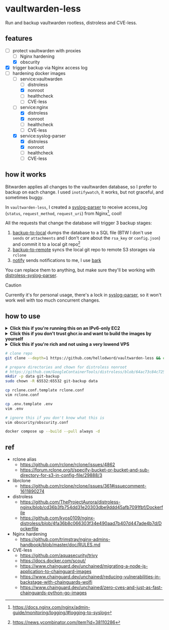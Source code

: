 # vaultwarden-less

Run and backup vaultwarden rootless, distroless and CVE-less.

## features

- [ ] protect vaultwarden with proxies
  - [ ] Nginx hardening
  - [x] obscurity
- [x] trigger backup via Nginx access log
- [ ] hardening docker images
  - [ ] service:vaultwarden
    - [ ] distroless
    - [x] nonroot
    - [ ] healthcheck
    - [ ] CVE-less
  - [ ] service:nginx
    - [x] distroless
    - [x] nonroot
    - [ ] healthcheck
    - [ ] CVE-less
  - [x] service:syslog-parser
    - [x] distroless
    - [x] nonroot
    - [ ] healthcheck
    - [ ] CVE-less

## how it works

Bitwarden applies all changes to the vaultwarden database, so I prefer to backup on each change. I used `inotifywatch`, it works, but not graceful, and sometimes buggy.

In `vaultwarden-less`, I created a [syslog-parser](./cmd/syslog-parser/main.go) to receive access_log (`status`, `request_method`, `request_uri`) from Nginx[^1], cool!

All the requests that change the database will trigger 3 backup stages:

1. [backup-to-local](./scripts/backup-to-local) dumps the database to a SQL file (BTW I don't use `sends` or `attachments` and I don't care about the `rsa_key` or `config.json`) and commit it to a local git repo[^2]
2. [backup-to-remote](./scripts/backup-to-remote) syncs the local git repo to remote S3 storages via `rclone`
3. [notify](./scripts/notify) sends notifications to me, I use [bark](https://github.com/Finb/bark)

You can replace them to anything, but make sure they'll be working with [distroless-syslog-parser](./docker/distroless-syslog-parser.Dockerfile).

> [!CAUTION]
> Currently it's for personal usage, there's a lock in [syslog-parser](./cmd/syslog-parser/main.go), so it won't work well with too much concurrent changes.

## how to use

<details>
<summary><b>
Click this if you're running this on an IPv6-only EC2
</b></summary>

```sh
# enable IPv6 support of docker
# https://docs.docker.com/config/daemon/ipv6/
sudo vim /etc/docker/daemon.json
# {
#   "ipv6": true,
#   "fixed-cidr-v6": "2001:db8:1::/64",
#   "experimental": true,
#   "ip6tables": true
# }
sudo systemctl restart docker

# enable GitHub/ghcr.io IPv6 proxy (shame on you GitHub!)
# https://danwin1210.de/github-ipv6-proxy.php
vim /etc/hosts
# 2a01:4f8:c010:d56::2 github.com
# 2a01:4f8:c010:d56::3 api.github.com
# 2a01:4f8:c010:d56::4 codeload.github.com
# 2a01:4f8:c010:d56::5 objects.githubusercontent.com
# 2a01:4f8:c010:d56::6 ghcr.io
# 2a01:4f8:c010:d56::7 pkg.github.com npm.pkg.github.com maven.pkg.github.com nuget.pkg.github.com rubygems.pkg.github.com
```

Edit the `docker-compose.yml`

```diff
+ networks:
+   wan:
+     enable_ipv6: true
+     driver: bridge
+     ipam:
+       config:
+         - subnet: 192.168.234.0/24
+         - subnet: fd5f:c26e:7746:f664::/64


   vaultwarden:
+     networks:
+       - wan
+     sysctls:
+       - net.ipv6.conf.all.disable_ipv6=1
     hostname: vaultwarden
     logging:
       driver: "local"


   nginx:
+     networks:
+       - wan
+     sysctls:
+       - net.ipv6.conf.all.disable_ipv6=1
     logging:
       driver: "local"
       options:

   syslog-parser:
+     networks:
+       - wan
+     sysctls:
+       - net.ipv6.conf.all.disable_ipv6=0
     hostname: syslog-parser
     logging:
       driver: "local"
```

</details>

<details>
<summary><b>
Click this if you don't trust ghcr.io and want to build the images by yourself
</b></summary>

Edit the `docker-compose.yml`:

```diff
           memory: 128M
-    image: ghcr.io/hellodword/vaultwarden-less-syslog-parser:master
-    # build:
-    #   context: .
-    #   dockerfile: ./docker/distroless-syslog-parser.Dockerfile
+    # image: ghcr.io/hellodword/vaultwarden-less-syslog-parser:master
+    build:
+      context: .
+      dockerfile: ./docker/distroless-syslog-parser.Dockerfile
     env_file:
```

</details>

<details>
<summary><b>
Click this if you're rich and not using a very lowend VPS
</b></summary>

Edit the `docker-compose.yml`:

```diff
@@ -7,11 +7,6 @@ services:
       driver: "local"
       options:
         max-size: "50m"
-    deploy:
-      resources:
-        limits:
-          cpus: "0.5"
-          memory: 128M
     image: vaultwarden/server:1.30.5
     # https://github.com/GoogleContainerTools/distroless/blob/64ac73c84c72528d574413fb246161e4d7d32248/common/variables.bzl#L18
     user: "65532:65532"
@@ -42,11 +37,6 @@ services:
       driver: "local"
       options:
         max-size: "50m"
-    deploy:
-      resources:
-        limits:
-          cpus: "0.5"
-          memory: 128M
     build:
       context: .
       dockerfile: ./docker/distroless-nginx.Dockerfile
@@ -69,11 +59,6 @@ services:
       driver: "local"
       options:
         max-size: "50m"
-    deploy:
-      resources:
-        limits:
-          cpus: "0.5"
-          memory: 128M
     image: ghcr.io/hellodword/vaultwarden-less-syslog-parser:master
     # build:
     #   context: .
```

</details>

```sh
# clone repo
git clone --depth=1 https://github.com/hellodword/vaultwarden-less && cd vaultwarden-less

# prepare directories and chown for distroless nonroot
# https://github.com/GoogleContainerTools/distroless/blob/64ac73c84c72528d574413fb246161e4d7d32248/common/variables.bzl#L18
mkdir -p data git-backup
sudo chown -R 65532:65532 git-backup data

cp rclone.conf.template rclone.conf
vim rclone.conf

cp .env.template .env
vim .env

# ignore this if you don't know what this is
vim obscurity/obscurity.conf

docker compose up --build --pull always -d
```

## ref

- rclone alias
  - https://github.com/rclone/rclone/issues/4862
  - https://forum.rclone.org/t/specify-bucket-or-bucket-and-sub-directory-for-s3-in-config-file/29888/3
- librclone
  - https://github.com/rclone/rclone/issues/361#issuecomment-1611890274
- distroless
  - https://github.com/TheProjectAurora/distroless-nginx/blob/cd36b3fb754dd31e20303dbe9ddd45afb7091fbf/Dockerfile
  - https://github.com/kyos0109/nginx-distroless/blob/4fa36b8c066303f34e490aad7b407d447ade4b7d/Dockerfile
- Nginx hardening
  - https://github.com/trimstray/nginx-admins-handbook/blob/master/doc/RULES.md
- CVE-less
  - https://github.com/aquasecurity/trivy
  - https://docs.docker.com/scout/
  - https://www.chainguard.dev/unchained/migrating-a-node-js-application-to-chainguard-images
  - https://www.chainguard.dev/unchained/reducing-vulnerabilities-in-backstage-with-chainguards-wolfi
  - https://www.chainguard.dev/unchained/zero-cves-and-just-as-fast-chainguards-python-go-images

[^1]: https://docs.nginx.com/nginx/admin-guide/monitoring/logging/#logging-to-syslog
[^2]: https://news.ycombinator.com/item?id=38110286
